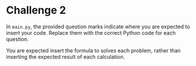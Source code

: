 # Challenge 2

In `main.py`, the provided question marks indicate where you are expected to insert your code. Replace them with the correct Python code for each question.

You are expected insert the formula to solves each problem, rather than inserting the expected result of each calculation.
